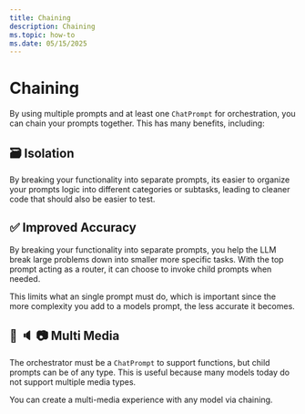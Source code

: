 ```yaml
---
title: Chaining
description: Chaining
ms.topic: how-to
ms.date: 05/15/2025
---
```


# Chaining


By using multiple prompts and at least one `ChatPrompt` for orchestration, you can chain your prompts together. This has many benefits, including:

## 🗃️ Isolation

By breaking your functionality into separate prompts, its easier to organize your prompts logic into different categories or subtasks, leading to cleaner code that should also be easier to test.

## ✅ Improved Accuracy

By breaking your functionality into separate prompts, you help the LLM break large problems down into smaller more specific tasks. With the top prompt acting as a router, it can choose to invoke child prompts when needed.

This limits what an single prompt must do, which is important since the more complexity you add to a models prompt, the less accurate it becomes.

## 💬 🔈 📷 Multi Media

The orchestrator must be a `ChatPrompt` to support functions, but child prompts can be of any type. This is useful because many models today do not support multiple media types.

You can create a multi-media experience with any model via chaining.